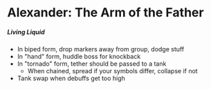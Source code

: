 # Alexander: The Arm of the Father

##### Living Liquid

- In biped form, drop markers away from group, dodge stuff
- In "hand" form, huddle boss for knockback
- In "tornado" form, tether should be passed to a tank
  - When chained, spread if your symbols differ, collapse if not
- Tank swap when debuffs get too high
